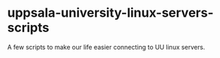 # uppsala-university-linux-servers-scripts
A few scripts to make our life easier connecting to UU linux servers.
